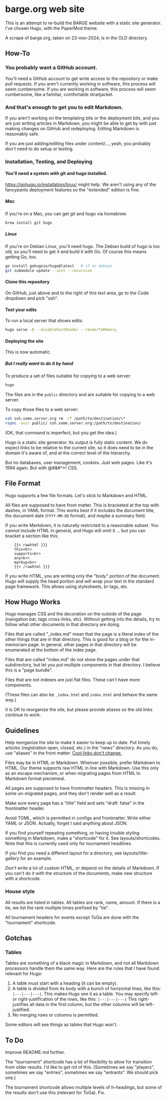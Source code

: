 barge.org web site
==================

This is an attempt to re-build the BARGE website with a static site generator.
I've chosen Hugo, with the PaperMod theme.

A scrape of barge.org, taken on 23-nov-2024, is in the OLD directory.

How-To
------

### You probably want a GitHub account.

You'll need a GitHub account to get write access to the repository or make pull
requests.  If you aren't currently working in software, this process will seem
cumbersome.  If you are working in software, this process will seem cumbersome,
like a familiar, comfortable straitjacket.

### And that's enough to get you to edit Markdown.

If you aren't working on the templating bits or the deployment bits, and you
are just writing articles in Markdown, you might be able to get by with just
making changes on GitHub and redeploying.  Editing Markdown is reasonably safe.

If you are just adding/editing files under content/...,
yeah, you probably don't need to do setup or testing.

### Installation, Testing, and Deploying

#### You'll need a system with git and hugo installed.

https://gohugo.io/installation/linux/ might help.  We aren't using any of the
fancypants deployment features so the "extended" edition is fine.

##### Mac

If you're on a Mac, you can get git and hugo via homebrew.

```
brew install git hugo
```

##### Linux

If you're on Debian Linux, you'll need hugo.  The Debian build of hugo is too
old, so you'll need to get it and build it with Go.  Of course this means
getting Go, too.

```sh
go install gohugoio/hugo@latest   # if on debian
git submodule update --init --recursive
```

#### Clone this repository

On GitHub, just above and to the right of this text area, go to the Code
dropdown and pick "ssh".

#### Test your edits

To run a local server that shows edits:

```sh
hugo serve -D --disableFastRender --renderToMemory
```

#### Deploying the site

This is now automatic.

##### But I really want to do it by hand

To produce a set of files suitable for copying to a web server:

```sh
hugo
```

The files are in the `public` directory and are suitable for copying to a web
server.

To copy those files to a web server:

```sh
ssh ssh.some.server.org rm -rf /path/to/destination/\*
rsync -avzr public/ ssh.some.server.org:/path/to/destination/
```

(OK, that command is imperfect, but you get the idea.)

Hugo is a static site generator.  Its output is fully static content.
We do expect links to be relative to the current site, so it does need to be in the
domain it's aware of, and at the correct level of the hierarchy.

But no databases, user management, cookies.  Just web pages.  Like it's 1994
again.  But with @#&#^*! CSS.

File Format
-----------

Hugo supports a few file formats.  Let's stick to Markdown and HTML.

All files are supposed to have front matter.  This is bracketed at the top with
dashes, in YAML format.  This works best if it includes the document title,
the document date (`YYYY-MM-DD` format), and maybe a summary field.

If you write Markdown, it is naturally restricted to a reasonable subset.  You
*cannot* include HTML in general, and Hugo will *omit* it ... but you can
bracket a section like this:

```
    {{< rawhtml }}}
    this<br>
    supports<br>
    any<br>
    markup<br>
    {{< /rawhtml }}}
```

If you write HTML, you are writing only the "body" portion of the document.
Hugo will supply the head portion and will wrap your text in the standard page
framework.  This allows using stylesheets, br tags, etc.


How Hugo Works
--------------

Hugo manages CSS and the decoration on the outside of the page (navigation bar,
tags cross-links, etc).  Without getting into the details, try to follow what
other documents in that directory are doing.

Files that are called "_index.md" mean that the page is a literal index of the
other things that are in that directory. This is good for a blog or for the
in-memoriam page.  In general, other pages in that directory will be enumerated
at the bottom of the index page.

Files that are called "index.md" do not show the pages under that subdirectory,
but let you put multiple components in that directory.  I believe this is a "page bundle".

Files that are not indexes are just flat files.  These can't have more
components.

(These files can also be `_index.html` and `index.html` and behave the same
way.)

It is OK to reorganize the site, but please provide aliases so the old links
continue to work.

Guidelines
----------

Help reorganize the site to make it easier to keep up to date.  Put timely
articles (registration open, closed, etc.) in the "news" directory.  As you do,
use "aliases" in the front matter.  [Cool links don't
change.](https://www.w3.org/Provider/Style/URI)

Files may be in HTML or Markdown.  Whenver possible, prefer Markdown to HTML.
Our theme supports raw HTML in line with Markdown.  Use this only as an escape
mechanism, or when migrating pages from HTML to Markdown format piecemeal.

All pages are supposed to have frontmatter headers.  This is missing in some
un-migrated pages, and they don't render well as a result.

Make sure every page has a "title" field and sets "draft: false" in the
frontmatter header.

Avoid TOML, which is permitted in configs and frontmatter.  Write either YAML
or JSON.  Actually, forget I said anything about JSON.

If you find yourself repeating something, or having trouble styling something in Markdown,
make a "shortcode" for it.  See layouts/shortcodes.  Note that this is currently used
only for tournament headlines.

If you find you need a different layout for a directory, see
layouts/title-gallery for an example.

_Don't_ write a lot of custom HTML, or depend on the details of Markdown.  If
you can't do it with the structure of the documents, make new structure with a
shortcode.

### House style 

All results are listed in tables.  All tables are rank, name, amount.  If there is a tie,
we list the rank multiple times prefixed by "tie".

All tournament headers for events except ToGa are done with the "tournament" shortcode.

Gotchas
-------

### Tables

Tables are something of a black magic in Markdown, and not all Markdown
processors handle them the same way.  Here are the rules that I have found
relevant for Hugo:

1.  A table must start with a heading (it can be empty).
2.  A table is divided from its body with a bunch of horizontal lines, like
    this: `|---|---|---|`.  This makes Hugo see it as a table.  You may specify
    left- or right-justification of the rows, like this: `|--:|---|---|` This
    right-justifies all data in the first column, but the other columns will be
    left-justified.
3.  No merging rows or columns is permitted.

Some editors will see things as tables that Hugo won't.

To Do
-----

Improve README.md further.

The "tournament" shortcode has a lot of flexibility to allow for transition
from older results.  I'd like to get rid of this.  (Sometimes we say "players",
sometimes we say "entries", sometimes we say "entrants".  We should pick one.)

The tournament shortcode allows multiple levels of h-headings, but some
of the results don't use this (relevant for ToGa).  Fix.

